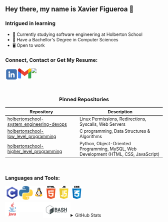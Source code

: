 ## Hey there, my name is Xavier Figueroa 👋

### Intrigued in learning

- 🌱 Currently studying software engineering at Holberton School
- 🔭 Have a Bachellor's Degree in Computer Sciences
- :desktop_computer: Open to work

### Connect, Contact or Get My Resume:


[<img align="left" alt="xefigueroa | LinkedIn" width="40px" src="/images/linkedinicon.png" />][linkedin]
[<a href="mailto:x.e.figueroa@gmail.com"><img align="left" alt="xefigueroa | Gmail" width="44px" src="/images/gmaillogo.png" />][gmail]
<a href="https://github.com/xefigueroa/xefigueroa/blob/main/Resume_Xavier_Figueroa_2021_format1.pdf"><img src="https://img.shields.io/badge/RESUME-8B0000?style=for-the-badge"></a>
  
<br />
<br />

<h3 align="center">Pinned Repositories</h3>

| Repository | Description |
| --- | --- |
| [ holbertonschool-system_engineering-devops](https://github.com/xefigueroa/holberton-system_engineering-devops) | Linux Permissions, Redirections, Syscalls, Web Servers |
| [ holbertonschool-low_level_programming](https://github.com/xefigueroa/holbertonschool-low_level_programming) | C programming, Data Structures & Algorithms |
| [ holbertonschool-higher_level_programming](https://github.com/xefigueroa/holbertonschool-higher_level_programming) | Python, Object-Oriented Programming, MySQL, Web Development (HTML, CSS, JavaScript) |



<br />

### Languages and Tools:

<img align="left" alt="C" width="44px" src="/images/c-programming.png" />
<img align="left" alt="Python" width="44px" src="/images/python.png" />
<img align="left" alt="Python" width="44px" src="/images/linuxlogo.png" />
<img align="left" alt="Python" width="111px" src="/images/weblogo.png" />
<br/>
<br/>
<br/>

<img align="left" alt="Python" width="44px" src="/images/javalogo.png" />
<img align="left" alt="Python" width="77px" src="/images/Git-Logo-White.png" />
<img align="left" alt="Python" width="88px" src="/images/bashlogo.png" />


<br/>
<br/>

<details>
  <summary>GitHub Stats</summary>
  <a><img width="425" align="center" alt="TopLang" src="https://github-readme-stats.vercel.app/api/top-langs/?username=xefigueroa&layout=compact&hide=perl&theme=tokyonight" /></a>
 <br/>
 

</details>

<br />
<br />
<br />



[linkedin]: https://www.linkedin.com/in/xavier-e-figueroa
[Gmail]: 2377@holbertonschool.com

